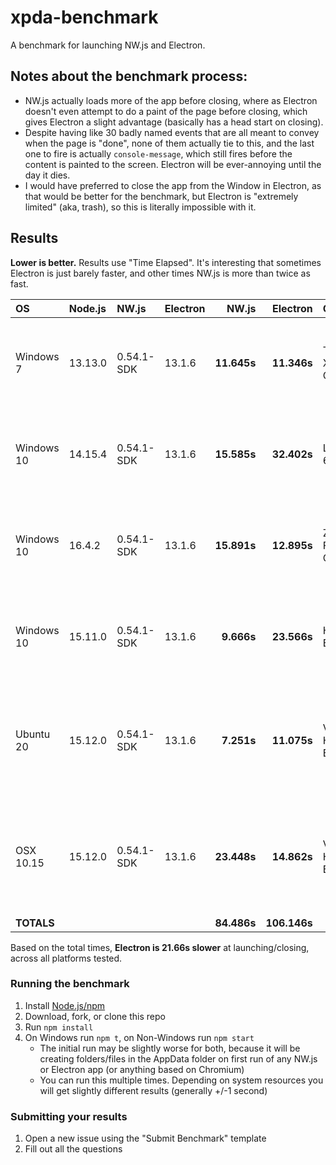 
# xpda-benchmark

A benchmark for launching NW.js and Electron.


## Notes about the benchmark process:

* NW.js actually loads more of the app before closing, where as Electron doesn't even attempt to do a paint of the page before closing, which gives Electron a slight advantage (basically has a head start on closing).
* Despite having like 30 badly named events that are all meant to convey when the page is "done", none of them actually tie to this, and the last one to fire is actually `console-message`, which still fires before the content is painted to the screen. Electron will be ever-annoying until the day it dies.
* I would have preferred to close the app from the Window in Electron, as that would be better for the benchmark, but Electron is "extremely limited" (aka, trash), so this is literally impossible with it.


## Results

**Lower is better.** Results use "Time Elapsed". It's interesting that sometimes Electron is just barely faster, and other times NW.js is more than twice as fast.

**OS**     | **Node.js** | **NW.js**  | **Electron** | **NW.js**   | **Electron** | **Computer**        | **RAM** | **CPU**
:--        | :--         | :--        | :--          | --:         | --:          | :--                 | --:     | :--
Windows 7  | 13.13.0     | 0.54.1-SDK | 13.1.6       | **11.645s** |  **11.346s** | Thinkpad X1 Carbon  | 16 GB   | Intel Core i7-6600U CPU @ 2.60GHz (2.70 GHz)
Windows 10 | 14.15.4     | 0.54.1-SDK | 13.1.6       | **15.585s** |  **32.402s** | Latitude 6430u      | 16 GB   | Intel Core i7-3687U CPU @ 2.10GHz (2.60 GHz)
Windows 10 | 16.4.2      | 0.54.1-SDK | 13.1.6       | **15.891s** |  **12.895s** | ZBook Firefly 15 G7 | 32 GB   | Intel Core i7-10610U CPU @ 1.80GHz (2.30 GHz)
Windows 10 | 15.11.0     | 0.54.1-SDK | 13.1.6       |  **9.666s** |  **23.566s** | Home Built PC       | 32 GB   | Intel Core i7-6700K CPU @ 4.00GHz (4.00 GHz)
Ubuntu 20  | 15.12.0     | 0.54.1-SDK | 13.1.6       |  **7.251s** |  **11.075s** | VM on Home Built PC |  8 GB   | Intel Core i7-6700K CPU @ 4.00GHz (4.00 GHz) (4/8 cores)
OSX 10.15  | 15.12.0     | 0.54.1-SDK | 13.1.6       | **23.448s** |  **14.862s** | VM on Home Built PC |  8 GB   | Intel Core i7-6700K CPU @ 4.00GHz (4.00 GHz) (4/8 cores)
**TOTALS** |             |            |              | **84.486s** | **106.146s** |                     |         |

Based on the total times, **Electron is 21.66s slower** at launching/closing, across all platforms tested.


### Running the benchmark

1. Install [Node.js/npm](https://nodejs.org)
1. Download, fork, or clone this repo
1. Run `npm install`
1. On Windows run `npm t`, on Non-Windows run `npm start`
   * The initial run may be slightly worse for both, because it will be creating folders/files in the AppData folder on first run of any NW.js or Electron app (or anything based on Chromium)
   * You can run this multiple times. Depending on system resources you will get slightly different results (generally +/-1 second) 


### Submitting your results

1. Open a new issue using the "Submit Benchmark" template
1. Fill out all the questions

